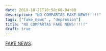 ```yaml
---
date: 2019-10-21T10:58:08-04:00
description: "NO COMPARTAS FAKE NEWS!!!!!"
tags: ["fake_news" , "depresion"]
title: "NO COMPARTAS FAKE NEWS!!!!!"
draft: true
---
```



[FAKE NEWS](https://blog.esfake.cl "Title").
